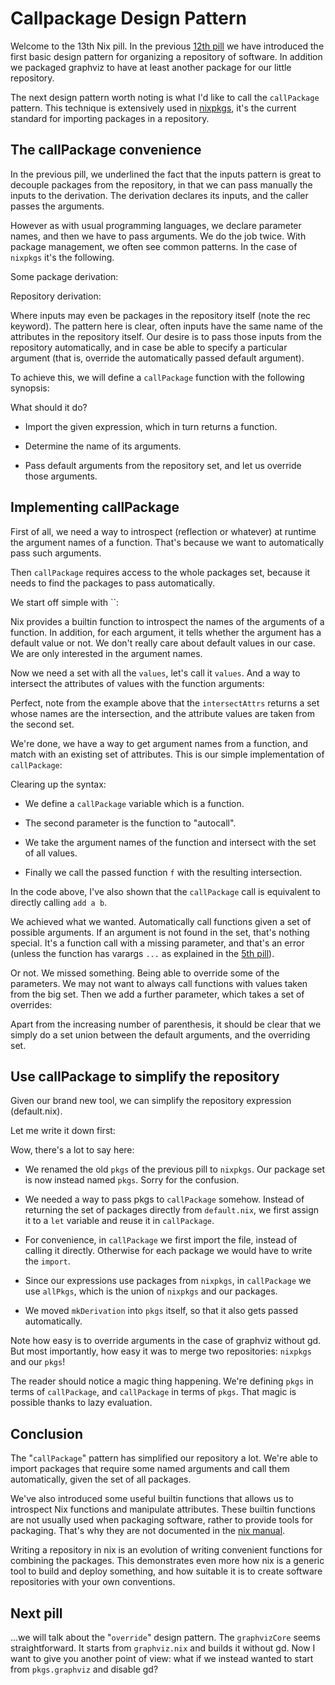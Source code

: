 # Callpackage Design Pattern

Welcome to the 13th Nix pill. In the previous [12th
pill](#inputs-design-pattern) we have introduced the first basic design
pattern for organizing a repository of software. In addition we packaged
graphviz to have at least another package for our little repository.

The next design pattern worth noting is what I'd like to call the
`callPackage` pattern. This technique is extensively used in
[nixpkgs](https://github.com/NixOS/nixpkgs), it's the current standard
for importing packages in a repository.

## The callPackage convenience

In the previous pill, we underlined the fact that the inputs pattern is
great to decouple packages from the repository, in that we can pass
manually the inputs to the derivation. The derivation declares its
inputs, and the caller passes the arguments.

However as with usual programming languages, we declare parameter names,
and then we have to pass arguments. We do the job twice. With package
management, we often see common patterns. In the case of `nixpkgs` it's
the following.

Some package derivation:

Repository derivation:

Where inputs may even be packages in the repository itself (note the rec
keyword). The pattern here is clear, often inputs have the same name of
the attributes in the repository itself. Our desire is to pass those
inputs from the repository automatically, and in case be able to specify
a particular argument (that is, override the automatically passed
default argument).

To achieve this, we will define a `callPackage` function with the
following synopsis:

What should it do?

-   Import the given expression, which in turn returns a function.

-   Determine the name of its arguments.

-   Pass default arguments from the repository set, and let us override
    those arguments.

## Implementing callPackage

First of all, we need a way to introspect (reflection or whatever) at
runtime the argument names of a function. That's because we want to
automatically pass such arguments.

Then `callPackage` requires access to the whole packages set, because it
needs to find the packages to pass automatically.

We start off simple with ``:

Nix provides a builtin function to introspect the names of the arguments
of a function. In addition, for each argument, it tells whether the
argument has a default value or not. We don't really care about default
values in our case. We are only interested in the argument names.

Now we need a set with all the `values`, let's call it `values`. And a
way to intersect the attributes of values with the function arguments:

Perfect, note from the example above that the `intersectAttrs` returns a
set whose names are the intersection, and the attribute values are taken
from the second set.

We're done, we have a way to get argument names from a function, and
match with an existing set of attributes. This is our simple
implementation of `callPackage`:

Clearing up the syntax:

-   We define a `callPackage` variable which is a function.

-   The second parameter is the function to "autocall".

-   We take the argument names of the function and intersect with the
    set of all values.

-   Finally we call the passed function `f` with the resulting
    intersection.

In the code above, I've also shown that the `callPackage` call is
equivalent to directly calling `add a b`.

We achieved what we wanted. Automatically call functions given a set of
possible arguments. If an argument is not found in the set, that's
nothing special. It's a function call with a missing parameter, and
that's an error (unless the function has varargs `...` as explained in
the [5th pill](#functions-and-imports)).

Or not. We missed something. Being able to override some of the
parameters. We may not want to always call functions with values taken
from the big set. Then we add a further parameter, which takes a set of
overrides:

Apart from the increasing number of parenthesis, it should be clear that
we simply do a set union between the default arguments, and the
overriding set.

## Use callPackage to simplify the repository

Given our brand new tool, we can simplify the repository expression
(default.nix).

Let me write it down first:

Wow, there's a lot to say here:

-   We renamed the old `pkgs` of the previous pill to `nixpkgs`. Our
    package set is now instead named `pkgs`. Sorry for the confusion.

-   We needed a way to pass pkgs to `callPackage` somehow. Instead of
    returning the set of packages directly from `default.nix`, we first
    assign it to a `let` variable and reuse it in `callPackage`.

-   For convenience, in `callPackage` we first import the file, instead
    of calling it directly. Otherwise for each package we would have to
    write the `import`.

-   Since our expressions use packages from `nixpkgs`, in `callPackage`
    we use `allPkgs`, which is the union of `nixpkgs` and our packages.

-   We moved `mkDerivation` into `pkgs` itself, so that it also gets
    passed automatically.

Note how easy is to override arguments in the case of graphviz without
gd. But most importantly, how easy it was to merge two repositories:
`nixpkgs` and our `pkgs`!

The reader should notice a magic thing happening. We're defining `pkgs`
in terms of `callPackage`, and `callPackage` in terms of `pkgs`. That
magic is possible thanks to lazy evaluation.

## Conclusion

The "`callPackage`" pattern has simplified our repository a lot. We're
able to import packages that require some named arguments and call them
automatically, given the set of all packages.

We've also introduced some useful builtin functions that allows us to
introspect Nix functions and manipulate attributes. These builtin
functions are not usually used when packaging software, rather to
provide tools for packaging. That's why they are not documented in the
[nix manual](http://nixos.org/nix/manual/).

Writing a repository in nix is an evolution of writing convenient
functions for combining the packages. This demonstrates even more how
nix is a generic tool to build and deploy something, and how suitable it
is to create software repositories with your own conventions.

## Next pill

...we will talk about the "`override`" design pattern. The
`graphvizCore` seems straightforward. It starts from `graphviz.nix` and
builds it without gd. Now I want to give you another point of view: what
if we instead wanted to start from `pkgs.graphviz` and disable gd?
